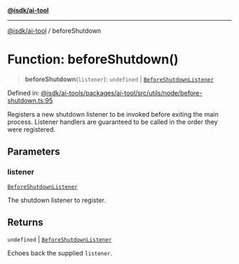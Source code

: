 [**@isdk/ai-tool**](../README.md)

***

[@isdk/ai-tool](../globals.md) / beforeShutdown

# Function: beforeShutdown()

> **beforeShutdown**(`listener`): `undefined` \| [`BeforeShutdownListener`](../type-aliases/BeforeShutdownListener.md)

Defined in: [@isdk/ai-tools/packages/ai-tool/src/utils/node/before-shutdown.ts:95](https://github.com/isdk/ai-tool.js/blob/4ebf370aaec9c78535cb40ffc19656d7bddcb145/src/utils/node/before-shutdown.ts#L95)

Registers a new shutdown listener to be invoked before exiting
the main process. Listener handlers are guaranteed to be called in the order
they were registered.

## Parameters

### listener

[`BeforeShutdownListener`](../type-aliases/BeforeShutdownListener.md)

The shutdown listener to register.

## Returns

`undefined` \| [`BeforeShutdownListener`](../type-aliases/BeforeShutdownListener.md)

Echoes back the supplied `listener`.
